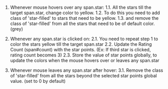 1. Whenever mouse hovers over any span.star:
1.1. All the stars till the target span.star, change color to yellow.
1.2. To do this you need to add class of 'star-filled' to stars that need to be yellow.
1.3. and remove the class of 'star-filled' from all the stars that need to be of default color. (grey)

2. Whenever any span.star is clicked on:
2.1. You need to repeat step 1 to color the stars yellow till the target span.star
2.2. Update the Rating Count (span#count) with the star points. (Ex: If third star is clicked, rating count becomes 3)
2.3. Store the value of star points globally, to update the colors when the mouse hovers over or leaves any span.star

3. Whenever mouse leaves any span.star after hover:
3.1. Remove the class of 'star-filled' from all the stars beyond the selected star points global value. (set to 0 by default)